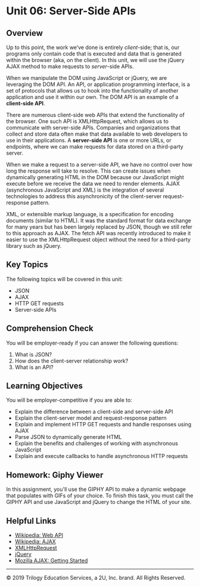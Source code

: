 # Unit 06: Server-Side APIs

## Overview
Up to this point, the work we’ve done is entirely *client*-side; that is, our programs only contain code that is executed and data that is generated within the browser (aka, on the client). In this unit, we will use the jQuery AJAX method to make requests to *server*-side APIs. 

When we manipulate the DOM using JavaScript or jQuery, we are leveraging the DOM API. An API, or application programming interface, is a set of protocols that allows us to hook into the functionality of another application and use it within our own. The DOM API is an example of a **client-side API**. 

There are numerous client-side web APIs that extend the functionality of the browser. One such API is XMLHttpRequest, which allows us to communicate with server-side APIs. Companies and organizations that collect and store data often make that data available to web developers to use in their applications. A **server-side API** is one or more URLs, or endpoints, where we can make requests for data stored on a third-party server.

When we make a request to a server-side API, we have no control over how long the response will take to resolve. This can create issues when dynamically generating HTML in the DOM because our JavaScript might execute before we receive the data we need to render elements. AJAX (asynchronous JavaScript and XML) is the integration of several technologies to address this asynchronicity of the client-server request-response pattern. 

XML, or extensible markup language, is a specification for encoding documents (similar to HTML). It was the standard format for data exchange for many years but has been largely replaced by JSON, though we still refer to this approach as AJAX. The fetch API was recently introduced to make it easier to use the XMLHttpRequest object without the need for a third-party library such as jQuery.

## Key Topics
The following topics will be covered in this unit:
* JSON
* AJAX
* HTTP GET requests
* Server-side APIs

## Comprehension Check
You will be employer-ready if you can answer the following questions:
1. What is JSON?
2. How does the client-server relationship work?
3. What is an API?

## Learning Objectives
You will be employer-competitive if you are able to:
* Explain the difference between a client-side and server-side API
* Explain the client-server model and request-response pattern
* Explain and implement HTTP GET requests and handle responses using AJAX
* Parse JSON to dynamically generate HTML
* Explain the benefits and challenges of working with asynchronous JavaScript
* Explain and execute callbacks to handle asynchronous HTTP requests

## Homework: Giphy Viewer
In this assignment, you'll use the GIPHY API to make a dynamic webpage that populates with GIFs of your choice. To finish this task, you must call the GIPHY API and use JavaScript and jQuery to change the HTML of your site.

## Helpful Links
* [Wikipedia: Web API](https://en.wikipedia.org/wiki/Web_API)
* [Wikipedia: AJAX](https://en.wikipedia.org/wiki/Ajax_(programming))
* [XMLHttpRequest](https://developer.mozilla.org/en-US/docs/Web/API/XMLHttpRequest)
* [jQuery](https://api.jquery.com/)
* [Mozilla AJAX: Getting Started](https://developer.mozilla.org/en-US/docs/AJAX/Getting_Started)



---
© 2019 Trilogy Education Services, a 2U, Inc. brand. All Rights Reserved.
